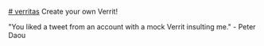 [# verritas](http://statestreetgang.net/verritas)
Create your own Verrit! 

"You liked a tweet from an account with a mock Verrit insulting me." - Peter Daou
